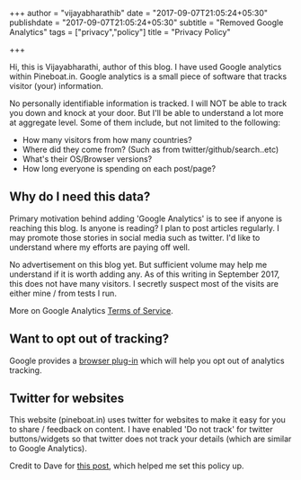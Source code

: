 +++
author = "vijayabharathib"
date = "2017-09-07T21:05:24+05:30"
publishdate = "2017-09-07T21:05:24+05:30"
subtitle = "Removed Google Analytics"
tags = ["privacy","policy"]
title = "Privacy Policy"

+++

Hi, this is Vijayabharathi, author of this blog. I have used Google analytics within Pineboat.in. Google analytics is a small piece of software that tracks visitor (your) information.

No personally identifiable information is tracked. I will NOT be able to track you down and knock at your door. But I'll be able to understand a lot more at aggregate level. Some of them include, but not limited to the following:

* How many visitors from how many countries?
* Where did they come from? (Such as from twitter/github/search..etc)
* What's their OS/Browser versions?
* How long everyone is spending on each post/page?

## Why do I need this data?
Primary motivation behind adding 'Google Analytics' is to see if anyone is reaching this blog. Is anyone is reading? I plan to post articles regularly. I may promote those stories in social media such as twitter. I'd like to understand where my efforts are paying off well.

No advertisement on this blog yet. But sufficient volume may help me understand if it is worth adding any. As of this writing in September 2017, this does not have many visitors. I secretly suspect most of the visits are either mine / from tests I run.

More on Google Analytics [Terms of Service](http://www.google.com/analytics/tos.html).

## Want to opt out of tracking?
Google provides a [browser plug-in](http://tools.google.com/dlpage/gaoptout?hl=en) which will help you opt out of analytics tracking.

## Twitter for websites
This website (pineboat.in) uses twitter for websites to make it easy for you to share / feedback on content. I have enabled 'Do not track' for twitter buttons/widgets so that twitter does not track your details (which are similar to Google Analytics).

Credit to Dave for [this post](http://www.davemulder.com/2010/07/01/using-google-analytics-wheres-your-privacy-policy/), which helped me set this policy up.
